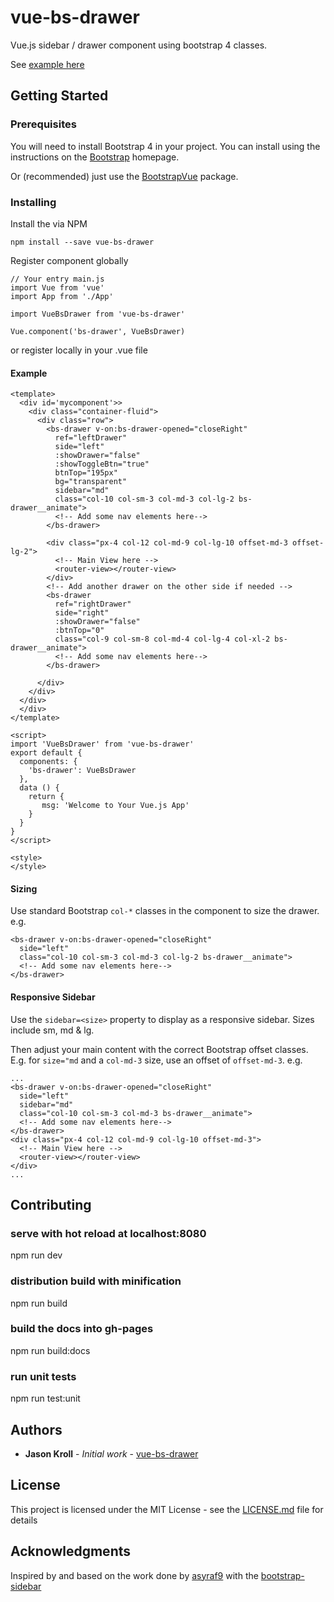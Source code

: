 # vue-bs-drawer

Vue.js sidebar / drawer component using bootstrap 4 classes.

See [example here](https://jasonkroll.github.io/vue-bs-drawer/)

## Getting Started

### Prerequisites

You will need to install Bootstrap 4 in your project.
You can install using the instructions on the [Bootstrap](https://v4-alpha.getbootstrap.com/) homepage.

Or (recommended) just use the [BootstrapVue](https://bootstrap-vue.js.org/) package.

### Installing

Install the via NPM

```
npm install --save vue-bs-drawer
```

Register component globally

```
// Your entry main.js
import Vue from 'vue'
import App from './App'

import VueBsDrawer from 'vue-bs-drawer'

Vue.component('bs-drawer', VueBsDrawer)
```

or register locally in your .vue file

#### Example
```
<template>
  <div id='mycomponent'>>
    <div class="container-fluid">
      <div class="row">
        <bs-drawer v-on:bs-drawer-opened="closeRight"
          ref="leftDrawer"
          side="left"
          :showDrawer="false"
          :showToggleBtn="true"
          btnTop="195px"
          bg="transparent"
          sidebar="md"
          class="col-10 col-sm-3 col-md-3 col-lg-2 bs-drawer__animate">
          <!-- Add some nav elements here-->
        </bs-drawer>

        <div class="px-4 col-12 col-md-9 col-lg-10 offset-md-3 offset-lg-2">
          <!-- Main View here -->
          <router-view></router-view>
        </div>
        <!-- Add another drawer on the other side if needed -->
        <bs-drawer
          ref="rightDrawer"
          side="right"
          :showDrawer="false"
          :btnTop="0"
          class="col-9 col-sm-8 col-md-4 col-lg-4 col-xl-2 bs-drawer__animate">
          <!-- Add some nav elements here-->
        </bs-drawer>

      </div>
    </div>
  </div>
  </div>
</template>

<script>
import 'VueBsDrawer' from 'vue-bs-drawer'
export default {
  components: {
    'bs-drawer': VueBsDrawer
  },
  data () {
    return {
       msg: 'Welcome to Your Vue.js App'
    }
  }
}
</script>

<style>
</style>
```
#### Sizing
Use standard Bootstrap `col-*` classes in the component to size the drawer.
e.g.
```
<bs-drawer v-on:bs-drawer-opened="closeRight"
  side="left"
  class="col-10 col-sm-3 col-md-3 col-lg-2 bs-drawer__animate">
  <!-- Add some nav elements here-->
</bs-drawer>
```
#### Responsive Sidebar
Use the `sidebar=<size>` property to display as a responsive sidebar. Sizes include sm, md & lg.

Then adjust your main content with the correct Bootstrap offset classes. E.g. for `size="md` and a `col-md-3` size, use an offset of `offset-md-3`.
e.g.
```
...
<bs-drawer v-on:bs-drawer-opened="closeRight"
  side="left"
  sidebar="md"
  class="col-10 col-sm-3 col-md-3 bs-drawer__animate">
  <!-- Add some nav elements here-->
</bs-drawer>
<div class="px-4 col-12 col-md-9 col-lg-10 offset-md-3">
  <!-- Main View here -->
  <router-view></router-view>
</div>
...
```

## Contributing

### serve with hot reload at localhost:8080
npm run dev

### distribution build with minification
npm run build

### build the docs into gh-pages
npm run build:docs

### run unit tests
npm run test:unit

## Authors

* **Jason Kroll** - *Initial work* - [vue-bs-drawer](https://github.com/JasonKroll/vue-bs-drawer)

## License

This project is licensed under the MIT License - see the [LICENSE.md](LICENSE.md) file for details

## Acknowledgments

Inspired by and based on the work done by [asyraf9](https://github.com/asyraf9) with the [bootstrap-sidebar](https://github.com/asyraf9/bootstrap-sidebar)
